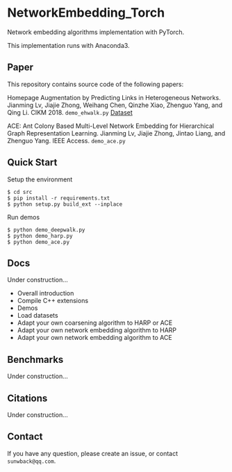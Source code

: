 # NetworkEmbedding_Torch

Network embedding algorithms implementation with PyTorch.

This implementation runs with Anaconda3.

## Paper

This repository contains source code of the following papers:

Homepage Augmentation by Predicting Links in Heterogeneous Networks. Jianming Lv, Jiajie Zhong, Weihang Chen, Qinzhe Xiao, Zhenguo Yang, and Qing Li. CIKM 2018. `demo_ehwalk.py` [Dataset](https://pan.baidu.com/s/1EFVu1aanox4rUc83iSnAjA)

ACE: Ant Colony Based Multi-Level Network Embedding for Hierarchical Graph Representation Learning. Jianming Lv, Jiajie Zhong, Jintao Liang, and Zhenguo Yang. IEEE Access. `demo_ace.py`

## Quick Start

Setup the environment

```
$ cd src
$ pip install -r requirements.txt
$ python setup.py build_ext --inplace
```

Run demos

```
$ python demo_deepwalk.py
$ python demo_harp.py
$ python demo_ace.py
```

## Docs

Under construction...

- Overall introduction
- Compile C++ extensions
- Demos
- Load datasets
- Adapt your own coarsening algorithm to HARP or ACE
- Adapt your own network embedding algorithm to HARP
- Adapt your own network embedding algorithm to ACE

## Benchmarks

Under construction...

## Citations

Under construction...

## Contact

If you have any question, please create an issue, or contact `sunwback@qq.com`.
